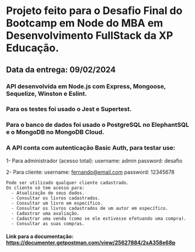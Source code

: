 # Projeto feito para o Desafio Final do Bootcamp em Node do MBA em Desenvolvimento FullStack da XP Educação.

## Data da entrega: 09/02/2024


### API desenvolvida em Node.js com Express, Mongoose, Sequelize, Winston e Eslint.

### Para os testes foi usado o Jest e Supertest.

### Para o banco de dados foi usado o PostgreSQL no ElephantSQL e o MongoDB no MongoDB Cloud.

### A API conta com autenticação Basic Auth, para testar use:

  1- Para administrador (acesso total):
    username: admin
    password: desafio

  2- Para cliente:
    username: fernando@email.com
    password: 12345678

    Pode ser utilizado qualquer cliente cadastrado.
    Os cliente só tem acesso para:
      - Atualização de seus dados.
      - Consultar os livros cadastrados.
      - Consultar um livro em específico.
      - Consultar os livros cadastrados de um autor em específico.
      - Cadastrar uma avaliação.
      - Cadastrar uma venda (como se ele estivesse efetuando uma compra).
      - Consultar as suas compras.

#### Link para a documentação: https://documenter.getpostman.com/view/25627884/2sA358e68p